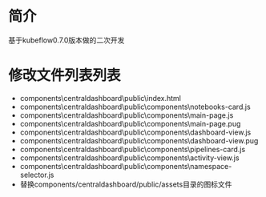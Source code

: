 # 简介
基于kubeflow0.7.0版本做的二次开发

# 修改文件列表列表
* components\centraldashboard\public\index.html
* components\centraldashboard\public\components\notebooks-card.js
* components\centraldashboard\public\components\main-page.js
* components\centraldashboard\public\components\main-page.pug
* components\centraldashboard\public\components\dashboard-view.js
* components\centraldashboard\public\components\dashboard-view.pug
* components\centraldashboard\public\components\pipelines-card.js
* components\centraldashboard\public\components\activity-view.js
* components\centraldashboard\public\components\namespace-selector.js
* 替换components/centraldashboard/public/assets目录的图标文件